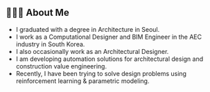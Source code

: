 ## 🧑🏻‍💻 About Me

- I graduated with a degree in Architecture in Seoul.
- I work as a Computational Designer and BIM Engineer in the AEC industry in South Korea.
- I also occasionally work as an Architectural Designer.
- I am developing automation solutions for architectural design and construction value engineering.
- Recently, I have been trying to solve design problems using reinforcement learning & parametric modeling.

